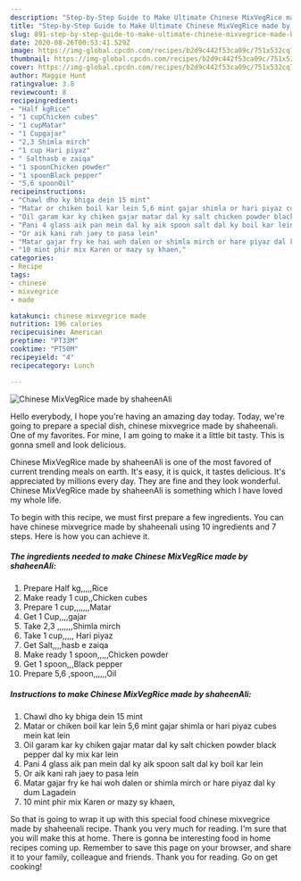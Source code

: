 ```yaml
---
description: "Step-by-Step Guide to Make Ultimate Chinese MixVegRice made by shaheenAli"
title: "Step-by-Step Guide to Make Ultimate Chinese MixVegRice made by shaheenAli"
slug: 891-step-by-step-guide-to-make-ultimate-chinese-mixvegrice-made-by-shaheenali
date: 2020-08-26T00:53:41.529Z
image: https://img-global.cpcdn.com/recipes/b2d9c442f53ca09c/751x532cq70/chinese-mixvegrice-made-by-shaheenali-recipe-main-photo.jpg
thumbnail: https://img-global.cpcdn.com/recipes/b2d9c442f53ca09c/751x532cq70/chinese-mixvegrice-made-by-shaheenali-recipe-main-photo.jpg
cover: https://img-global.cpcdn.com/recipes/b2d9c442f53ca09c/751x532cq70/chinese-mixvegrice-made-by-shaheenali-recipe-main-photo.jpg
author: Maggie Hunt
ratingvalue: 3.8
reviewcount: 8
recipeingredient:
- "Half kgRice"
- "1 cupChicken cubes"
- "1 cupMatar"
- "1 Cupgajar"
- "2,3 Shimla mirch"
- "1 cup Hari piyaz"
- " Salthasb e zaiqa"
- "1 spoonChicken powder"
- "1 spoonBlack pepper"
- "5,6 spoonOil"
recipeinstructions:
- "Chawl dho ky bhiga dein 15 mint"
- "Matar or chiken boil kar lein 5,6 mint gajar shimla or hari piyaz cubes mein kat lein"
- "Oil garam kar ky chiken gajar matar dal ky salt chicken powder black pepper dal ky mix kar lein"
- "Pani 4 glass aik pan mein dal ky aik spoon salt dal ky boil kar lein"
- "Or aik kani rah jaey to pasa lein"
- "Matar gajar fry ke hai woh dalen or shimla mirch or hare piyaz dal ky dum Lagadein"
- "10 mint phir mix Karen or mazy sy khaen,"
categories:
- Recipe
tags:
- chinese
- mixvegrice
- made

katakunci: chinese mixvegrice made 
nutrition: 196 calories
recipecuisine: American
preptime: "PT33M"
cooktime: "PT50M"
recipeyield: "4"
recipecategory: Lunch

---
```



![Chinese MixVegRice made by shaheenAli](https://img-global.cpcdn.com/recipes/b2d9c442f53ca09c/751x532cq70/chinese-mixvegrice-made-by-shaheenali-recipe-main-photo.jpg)

Hello everybody, I hope you're having an amazing day today. Today, we're going to prepare a special dish, chinese mixvegrice made by shaheenali. One of my favorites. For mine, I am going to make it a little bit tasty. This is gonna smell and look delicious.



Chinese MixVegRice made by shaheenAli is one of the most favored of current trending meals on earth. It's easy, it is quick, it tastes delicious. It's appreciated by millions every day. They are fine and they look wonderful. Chinese MixVegRice made by shaheenAli is something which I have loved my whole life.


To begin with this recipe, we must first prepare a few ingredients. You can have chinese mixvegrice made by shaheenali using 10 ingredients and 7 steps. Here is how you can achieve it.

<!--inarticleads1-->

##### The ingredients needed to make Chinese MixVegRice made by shaheenAli:

1. Prepare Half kg,,,,,Rice
1. Make ready 1 cup,,Chicken cubes
1. Prepare 1 cup,,,,,,,Matar
1. Get 1 Cup,,,,gajar
1. Take 2,3 ,,,,,,,Shimla mirch
1. Take 1 cup,,,,, Hari piyaz
1. Get  Salt,,,,hasb e zaiqa
1. Make ready 1 spoon,,,,,Chicken powder
1. Get 1 spoon,,,Black pepper
1. Prepare 5,6 ,spoon,,,,,,Oil




<!--inarticleads2-->

##### Instructions to make Chinese MixVegRice made by shaheenAli:

1. Chawl dho ky bhiga dein 15 mint
1. Matar or chiken boil kar lein 5,6 mint gajar shimla or hari piyaz cubes mein kat lein
1. Oil garam kar ky chiken gajar matar dal ky salt chicken powder black pepper dal ky mix kar lein
1. Pani 4 glass aik pan mein dal ky aik spoon salt dal ky boil kar lein
1. Or aik kani rah jaey to pasa lein
1. Matar gajar fry ke hai woh dalen or shimla mirch or hare piyaz dal ky dum Lagadein
1. 10 mint phir mix Karen or mazy sy khaen,




So that is going to wrap it up with this special food chinese mixvegrice made by shaheenali recipe. Thank you very much for reading. I'm sure that you will make this at home. There is gonna be interesting food in home recipes coming up. Remember to save this page on your browser, and share it to your family, colleague and friends. Thank you for reading. Go on get cooking!
